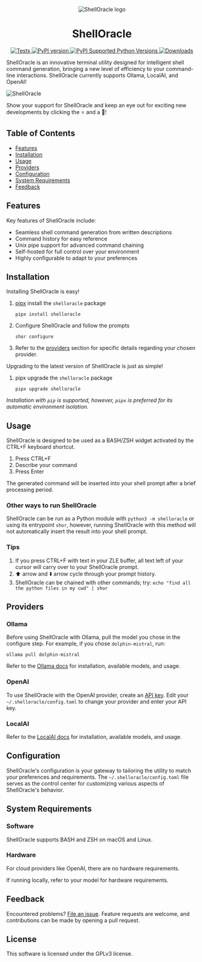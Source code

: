 <p align="center">
  <img src="https://i.imgur.com/IsQYInJ.png" alt="ShellOracle logo"/>
</p>

<h1 align="center">ShellOracle</h1>

<p align="center">
  <a href="https://github.com/djcopley/ShellOracle/actions/workflows/tests.yml">
      <img src="https://github.com/djcopley/ShellOracle/actions/workflows/tests.yml/badge.svg?branch=main" alt="Tests">
  </a>
  <a href="https://badge.fury.io/py/shelloracle">
      <img src="https://badge.fury.io/py/shelloracle.svg" alt="PyPI version">
  </a>
  <a href="https://pypi.python.org/pypi/shelloracle/">
      <img src="https://img.shields.io/pypi/pyversions/shelloracle.svg" alt="PyPI Supported Python Versions">
  </a>
  <a href="https://pepy.tech/project/shelloracle">
      <img src="https://static.pepy.tech/badge/shelloracle" alt="Downloads">
  </a>
</p>

ShellOracle is an innovative terminal utility designed for intelligent shell command generation, bringing a new level of
efficiency to your command-line interactions. ShellOracle currently supports Ollama, LocalAI, and OpenAI!

![ShellOracle](https://i.imgur.com/GJX3eEq.gif)

Show your support for ShellOracle and keep an eye out for exciting new developments by clicking the ⭐ and a 👀!

## Table of Contents

- [Features](#features)
- [Installation](#installation)
- [Usage](#usage)
- [Providers](#providers)
- [Configuration](#configuration)
- [System Requirements](#system-requirements)
- [Feedback](#feedback)

## Features

Key features of ShellOracle include:

* Seamless shell command generation from written descriptions
* Command history for easy reference
* Unix pipe support for advanced command chaining
* Self-hosted for full control over your environment
* Highly configurable to adapt to your preferences

## Installation

Installing ShellOracle is easy!

1. [pipx](https://pipx.pypa.io/latest/) install the `shelloracle` package
    ```shell
    pipx install shelloracle
    ```
2. Configure ShellOracle and follow the prompts
    ```shell
    shor configure
    ```
3. Refer to the [providers](#providers) section for specific details regarding your chosen provider.

Upgrading to the latest version of ShellOracle is just as simple!

1. pipx upgrade the `shelloracle` package
    ```shell
   pipx upgrade shelloracle
   ```

*Installation with `pip` is supported, however, `pipx` is preferred for its automatic environment isolation.*

## Usage

ShellOracle is designed to be used as a BASH/ZSH widget activated by the CTRL+F keyboard shortcut.

1. Press CTRL+F
2. Describe your command
3. Press Enter

The generated command will be inserted into your shell prompt after a brief processing period.

### Other ways to run ShellOracle

ShellOracle can be run as a Python module with `python3 -m shelloracle` or using its entrypoint `shor`, however,
running ShellOracle with this method will not automatically insert the result into your shell prompt.

### Tips

1. If you press CTRL+F with text in your ZLE buffer, all text left of your cursor will carry over to your ShellOracle
   prompt.
2. ⬆️ arrow and ⬇️ arrow cycle through your prompt history.
3. ShellOracle can be chained with other commands; try: `echo "find all the python files in my cwd" | shor`

## Providers

### Ollama

Before using ShellOracle with Ollama, pull the model you chose in the configure step.
For example, if you chose `dolphin-mistral`, run:

```shell
ollama pull dolphin-mistral
```

Refer to the [Ollama docs](https://ollama.ai) for installation, available models, and usage.

### OpenAI

To use ShellOracle with the OpenAI provider, create an [API key](https://platform.openai.com/account/api-keys). Edit
your `~/.shelloracle/config.toml` to change your provider and enter your API key.

### LocalAI

Refer to the [LocalAI docs](https://localai.io/) for installation, available models, and usage.

## Configuration

ShellOracle's configuration is your gateway to tailoring the utility to match your preferences and requirements.
The `~/.shelloracle/config.toml` file serves as the control center for customizing various aspects of ShellOracle's
behavior.

## System Requirements

### Software

ShellOracle supports BASH and ZSH on macOS and Linux.

### Hardware

For cloud providers like OpenAI, there are no hardware requirements.

If running locally, refer to your model for hardware requirements.

## Feedback

Encountered problems? [File an issue](https://github.com/djcopley/ShellOracle/issues/new). Feature requests are welcome,
and contributions can be made by opening a pull request.

## License

This software is licensed under the GPLv3 license.
